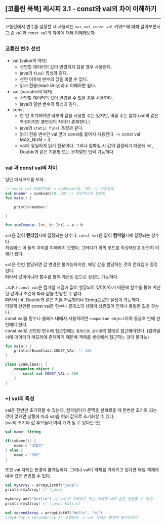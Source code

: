 ## [코틀린 쿡북] 레시피 3.1 - const와 val의 차이 이해하기
  


----
코틀린에서 변수를 설정할 때 사용하는 `var`, `val`, `const val` 키워드에 대해 알아보면서  
그 중 `val`과 `const val`의 차이에 대해 이해해보자.  
  
##
### 코틀린 변수 선언  

- val (value의 약자)
  - 선언할 데이터의 값이 변경되지 않을 경우 사용한다.
  - java의 `final` 특성과 같다.
  - 선언 이후에 변수의 값을 바꿀 수 없다.
  - 읽기 전용(read-Only)라고 이해하면 쉽다.
- var (variable의 약자)
  - 선언할 데이터의 값이 변경될 수 있을 경우 사용한다.
  - java의 일반 변수의 특성과 같다.
- const
  - 한 번 초기화하면 내부의 값을 사용할 수는 있지만, 바꿀 수는 없다.(val과 같은 특성이지만 불변성의 차이가 존재한다.)
  - java의 `static final` 특성과 같다.
  - 읽기 전용 변수인 val 앞에 const를 붙여서 사용한다. -> const val MAX_NUM = 3
  - val과 동일하게 읽기 전용이다. 그러나 컴파일 시 값이 결정되기 때문에 Int, Double과 같은 기본형 또는 문자열만 입력 가능하다.
  
##
  
### val 과 const val의 차이
일단 예시코드를 보자.  
```kotlin
// const val CONSTVAL = sumExam(10, 20) // 오류발생
val number = sumExam(10, 20) // 정상적으로 할당됨
fun main() {

    println(number)

}

fun sumExam(a: Int, b: Int) = a + b
```
`val`은 값이 **런타임**시에 결정되는 상수다. `const val`은 값이 **컴파일**시에 결정되는 상수다.  
처음에는 이 둘의 차이를 이해하지 못했다. 그러다가 위의 코드를 작성해보고 완전히 이해가 됐다.  
  
`val`은 한번 할당되면 값 변경은 불가능하지만, 해당 값을 할당하는 것이 런타임에 결정된다.  
따라서 값이아니라 함수를 통해 계산된 값으로 설정도 가능하다.  
  
그러나 `const val`은 컴파일 시점에 값이 할당되어 있어야하기 때문에 함수를 통해 계산된 값이나 조건에 따라 값을 할당할 수 없다.  
따라서 Int, Double과 같은 기본 자료형이나 String으로만 설정이 가능하다.  
이렇게 선언된 const val은 함수나 클래스의 상태에 상관없이 언제나 동일한 값을 갖는다.  
const val을 함수나 클래스 내에서 사용하려면 `companion object`이하 중괄호 안에 선언해야 한다.  
const val로 선언된 변수에 접근할때는 `클래스명.상수명`의 형태로 접근해야한다. (컴파일 시에 데이터가 메모리에 존재하기 때문에 객체를 생성해서 접근하는 것이 불가능)
```kotlin
fun main() {
    println(ExamClass.CONST_VAL) // 100
}

class ExamClass() {
    companion object {
        const val CONST_VAL = 100
    }
}
```

##

### +) val의 특성
val은 한번만 초기화할 수 있는데, 컴파일러가 문맥을 살펴봤을 때 한번만 초기화 되는 것이 맞으면 상황에 따라 val을 여러 값으로 초기화할 수 있다.  
(val의 초기화 값 후보들이 여러 개가 될 수 있다는 뜻)
```kotlin
val name: String

if(isName()) {
    name = "코틀린"
} else {
    name = "자바"
}
```
또한 val 자체는 변경이 불가능하다. 그러나 val이 객체를 가리키고 있다면 해당 객체의 내부 값은 변경할 수 있다.
```kotlin
val myArray = arrayListOf("java")
println(myArray) // [java]
    
myArray.add("kotlin") // val이 가리키고 있는 객체의 내부 값은 변경할 수 있다.
println(myArray) // [java, kotlin]
    
val secondArray = arrayListOf("hello", "hi")
//myArray = secondArray // 오류발생 -> val 자체는 변경이 불가능하다
```

